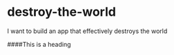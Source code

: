 # destroy-the-world
I want to build an app that effectively destroys the world

####This is a heading
